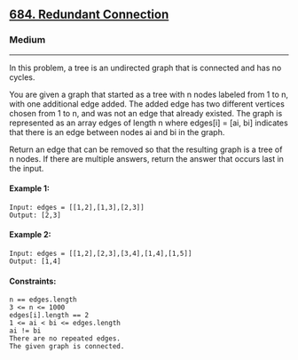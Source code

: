 [684. Redundant Connection](https://leetcode.com/problems/redundant-connection/?envType=daily-question&envId=2025-01-29)
---------------------------------------------------------------------------------------------------------------------------------------------

### Medium
---------------------------------------------------------------------------------------------------------------------------------------------

In this problem, a tree is an undirected graph that is connected and has no cycles.

You are given a graph that started as a tree with n nodes labeled from 1 to n, with one additional edge added. The added edge has two different vertices chosen from 1 to n, and was not an edge that already existed. The graph is represented as an array edges of length n where edges[i] = [ai, bi] indicates that there is an edge between nodes ai and bi in the graph.

Return an edge that can be removed so that the resulting graph is a tree of n nodes. If there are multiple answers, return the answer that occurs last in the input.

#### Example 1:
```
Input: edges = [[1,2],[1,3],[2,3]]
Output: [2,3]
```
#### Example 2:
```
Input: edges = [[1,2],[2,3],[3,4],[1,4],[1,5]]
Output: [1,4]
```
#### Constraints:
```
n == edges.length
3 <= n <= 1000
edges[i].length == 2
1 <= ai < bi <= edges.length
ai != bi
There are no repeated edges.
The given graph is connected.
```
